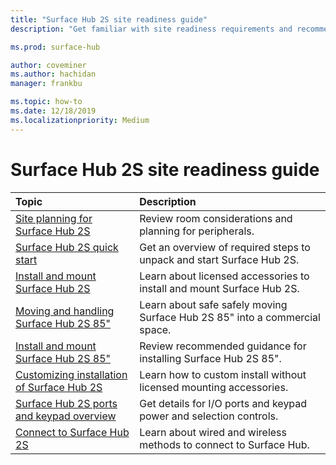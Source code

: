 ```yaml
---
title: "Surface Hub 2S site readiness guide"
description: "Get familiar with site readiness requirements and recommendations for Surface Hub 2S."

ms.prod: surface-hub

author: coveminer
ms.author: hachidan
manager: frankbu

ms.topic: how-to
ms.date: 12/18/2019
ms.localizationpriority: Medium
---
```


# Surface Hub 2S site readiness guide

| Topic | Description |
|:-------|:-------|
| [Site planning for Surface Hub 2S](surface-hub-2s-site-planning.md) | Review room considerations and planning for peripherals. |
| [Surface Hub 2S quick start](surface-hub-2s-quick-start.md) | Get an overview of required steps to unpack and start Surface Hub 2S. |
| [Install and mount Surface Hub 2S](surface-hub-2s-install-mount.md) | Learn about licensed accessories to install and mount Surface Hub 2S. |
| [Moving and handling Surface Hub 2S 85"](hub-move.md) | Learn about safe safely moving Surface Hub 2S 85" into a commercial space.  |
| [Install and mount Surface Hub 2S 85"](surface-hub-2s-install-mount.md) | Review recommended guidance for installing Surface Hub 2S 85". |
| [Customizing installation of Surface Hub 2S](surface-hub-2s-custom-install.md) | Learn how to custom install without licensed mounting accessories.|
| [Surface Hub 2S ports and keypad overview](surface-hub-2s-port-keypad-overview.md) | Get details for I/O ports and keypad power and selection controls. |
| [Connect to Surface Hub 2S](surface-hub-2s-connect.md) | Learn about wired and wireless methods to connect to Surface Hub.|
